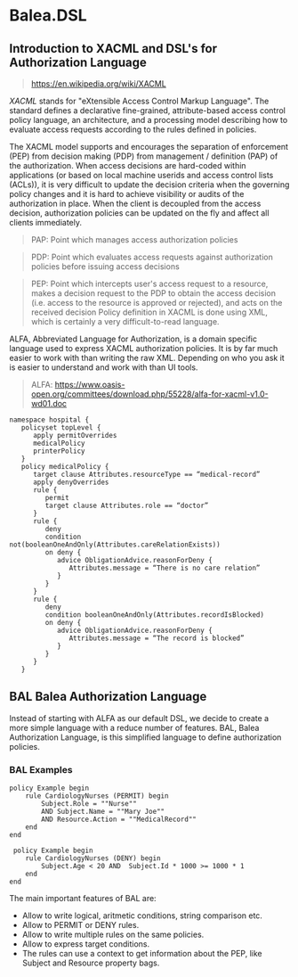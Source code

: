 ﻿# Balea.DSL

## Introduction to XACML and DSL's for Authorization Language

> https://en.wikipedia.org/wiki/XACML 

*XACML* stands for "eXtensible Access Control Markup Language". The standard defines a declarative fine-grained, attribute-based access control policy language, an architecture, and a processing model describing how to evaluate access requests according to the rules defined in policies.

The XACML model supports and encourages the separation of enforcement (PEP) from decision making (PDP) from management / definition (PAP) of the authorization. When access decisions are hard-coded within applications (or based on local machine userids and access control lists (ACLs)), it is very difficult to update the decision criteria when the governing policy changes and it is hard to achieve visibility or audits of the authorization in place. When the client is decoupled from the access decision, authorization policies can be updated on the fly and affect all clients immediately.

> PAP: Point which manages access authorization policies

> PDP: Point which evaluates access requests against authorization policies before issuing access decisions

> PEP: Point which intercepts user's access request to a resource, makes a decision request to the PDP to obtain the access decision
(i.e. access to the resource is approved or rejected), and acts on the received decision
Policy definition in XACML is done using XML, which is certainly a very difficult-to-read language. 

ALFA, Abbreviated Language for Authorization, is a domain specific language used to express XACML authorization policies. It is by far much easier to work with than writing the raw XML. Depending on who you ask it is easier to understand and work with than UI tools.

> ALFA: https://www.oasis-open.org/committees/download.php/55228/alfa-for-xacml-v1.0-wd01.doc 

```alfa
namespace hospital { 
   policyset topLevel {
      apply permitOverrides 
      medicalPolicy 
      printerPolicy
   }
   policy medicalPolicy {
      target clause Attributes.resourceType == “medical-record” 
      apply denyOverrides
      rule {
         permit
         target clause Attributes.role == “doctor”
      }
      rule { 
         deny
         condition not(booleanOneAndOnly(Attributes.careRelationExists)) 
         on deny {
            advice ObligationAdvice.reasonForDeny { 
               Attributes.message = “There is no care relation”
            } 
         }
      } 
      rule {
         deny
         condition booleanOneAndOnly(Attributes.recordIsBlocked) 
         on deny {
            advice ObligationAdvice.reasonForDeny { 
               Attributes.message = “The record is blocked”
            } 
         }
      }
   }

```


## BAL Balea Authorization Language

Instead of starting with ALFA as our default DSL, we decide to create a more simple language with a reduce number of features. BAL, Balea Authorization Language, is this simplified language to define authorization policies.

### BAL Examples

```BAL
policy Example begin
    rule CardiologyNurses (PERMIT) begin
        Subject.Role = ""Nurse"" 
        AND Subject.Name = ""Mary Joe""
        AND Resource.Action = ""MedicalRecord""
    end
end
```

```BAL
 policy Example begin
    rule CardiologyNurses (DENY) begin
        Subject.Age < 20 AND  Subject.Id * 1000 >= 1000 * 1
    end
end
```

The main important features of BAL are:

*  Allow to write logical, aritmetic conditions, string comparison etc.
* Allow to PERMIT or DENY rules.
* Allow to write multiple rules on the same policies.
* Allow to express target conditions.
* The rules can use a context to get information about the PEP, like Subject and Resource property bags.
